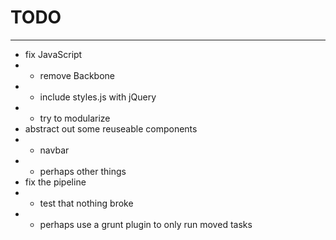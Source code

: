 # TODO
________

- fix JavaScript
- - remove Backbone
- - include styles.js with jQuery
- - try to modularize
- abstract out some reuseable components
- - navbar
- - perhaps other things
- fix the pipeline
- - test that nothing broke
- - perhaps use a grunt plugin to only run moved tasks
